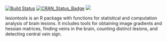 [![Build Status](https://travis-ci.org/jdwor/lesiontools.svg?branch=master)](https://travis-ci.org/jdwor/lesiontools)
[![CRAN_Status_Badge](http://www.r-pkg.org/badges/version/lesiontools)](https://cran.rstudio.com/web/packages/lesiontools/index.html)
[![](http://cranlogs.r-pkg.org/badges/grand-total/lesiontools)](https://cran.rstudio.com/web/packages/lesiontools/index.html)

lesiontools is an R package with functions for statistical and computation analysis of brain lesions. It includes tools for obtaining image gradients and hessian matrices, finding veins in the brain, counting distinct lesions, and detecting central vein sign.